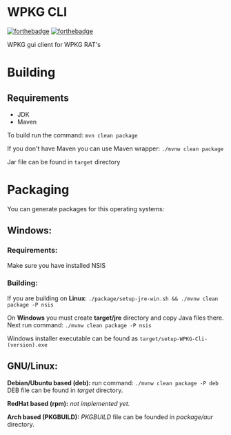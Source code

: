 # WPKG CLI

[![forthebadge](https://forthebadge.com/images/badges/made-with-java.svg)](https://forthebadge.com)
[![forthebadge](https://forthebadge.com/images/badges/it-works-why.svg)](https://forthebadge.com)

WPKG gui client for WPKG RAT's

# Building

## Requirements
- JDK
- Maven

To build run the command: `mvn clean package`

If you don't have Maven you can use Maven wrapper: `./mvnw clean package`

Jar file can be found in `target` directory

# Packaging
You can generate packages for this operating systems:
## Windows:

### Requirements:
Make sure you have installed NSIS
### Building:
If you are building on **Linux**: `./package/setup-jre-win.sh && ./mvnw clean package -P nsis`

On **Windows** you must create **target/jre** directory and copy Java files there.
Next run command: `./mvnw clean package -P nsis`

Windows installer executable can be found as `target/setup-WPKG-Cli-(version).exe`

## GNU/Linux:

**Debian/Ubuntu based (deb):**
run command: `./mvnw clean package -P deb`
DEB file can be found in *target* directory.

**RedHat based (rpm):**
*not implemented yet.*

**Arch based (PKGBUILD):**
*PKGBUILD* file can be founded in *package/aur* directory.
